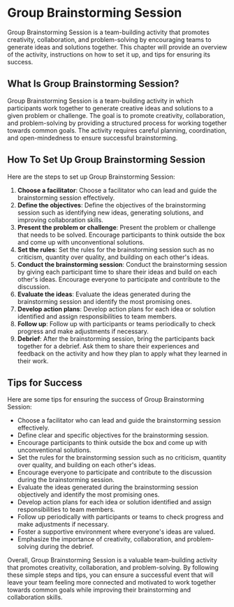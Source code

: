 Group Brainstorming Session
==============================================================

Group Brainstorming Session is a team-building activity that promotes creativity, collaboration, and problem-solving by encouraging teams to generate ideas and solutions together. This chapter will provide an overview of the activity, instructions on how to set it up, and tips for ensuring its success.

What Is Group Brainstorming Session?
------------------------------------

Group Brainstorming Session is a team-building activity in which participants work together to generate creative ideas and solutions to a given problem or challenge. The goal is to promote creativity, collaboration, and problem-solving by providing a structured process for working together towards common goals. The activity requires careful planning, coordination, and open-mindedness to ensure successful brainstorming.

How To Set Up Group Brainstorming Session
-----------------------------------------

Here are the steps to set up Group Brainstorming Session:

1. **Choose a facilitator**: Choose a facilitator who can lead and guide the brainstorming session effectively.
2. **Define the objectives**: Define the objectives of the brainstorming session such as identifying new ideas, generating solutions, and improving collaboration skills.
3. **Present the problem or challenge**: Present the problem or challenge that needs to be solved. Encourage participants to think outside the box and come up with unconventional solutions.
4. **Set the rules**: Set the rules for the brainstorming session such as no criticism, quantity over quality, and building on each other's ideas.
5. **Conduct the brainstorming session**: Conduct the brainstorming session by giving each participant time to share their ideas and build on each other's ideas. Encourage everyone to participate and contribute to the discussion.
6. **Evaluate the ideas**: Evaluate the ideas generated during the brainstorming session and identify the most promising ones.
7. **Develop action plans**: Develop action plans for each idea or solution identified and assign responsibilities to team members.
8. **Follow up**: Follow up with participants or teams periodically to check progress and make adjustments if necessary.
9. **Debrief**: After the brainstorming session, bring the participants back together for a debrief. Ask them to share their experiences and feedback on the activity and how they plan to apply what they learned in their work.

Tips for Success
----------------

Here are some tips for ensuring the success of Group Brainstorming Session:

* Choose a facilitator who can lead and guide the brainstorming session effectively.
* Define clear and specific objectives for the brainstorming session.
* Encourage participants to think outside the box and come up with unconventional solutions.
* Set the rules for the brainstorming session such as no criticism, quantity over quality, and building on each other's ideas.
* Encourage everyone to participate and contribute to the discussion during the brainstorming session.
* Evaluate the ideas generated during the brainstorming session objectively and identify the most promising ones.
* Develop action plans for each idea or solution identified and assign responsibilities to team members.
* Follow up periodically with participants or teams to check progress and make adjustments if necessary.
* Foster a supportive environment where everyone's ideas are valued.
* Emphasize the importance of creativity, collaboration, and problem-solving during the debrief.

Overall, Group Brainstorming Session is a valuable team-building activity that promotes creativity, collaboration, and problem-solving. By following these simple steps and tips, you can ensure a successful event that will leave your team feeling more connected and motivated to work together towards common goals while improving their brainstorming and collaboration skills.
